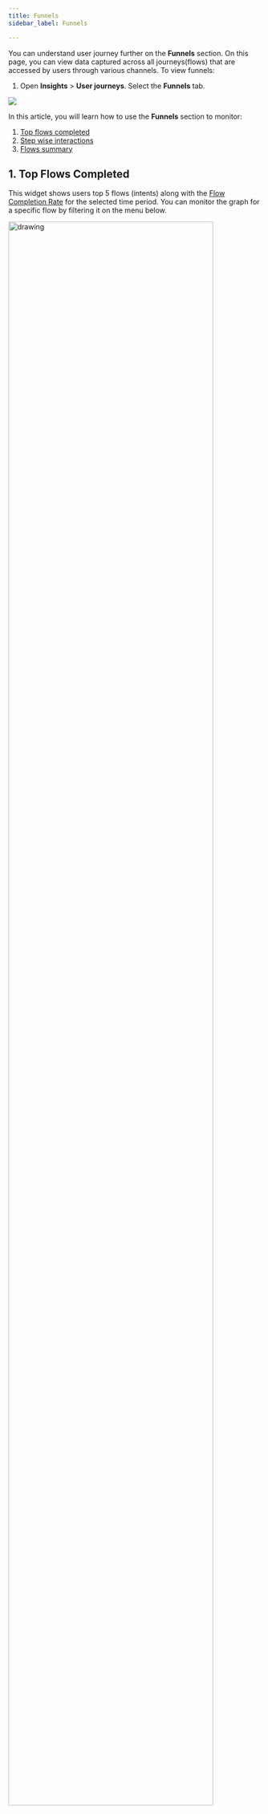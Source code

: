 ```yaml
---
title: Funnels
sidebar_label: Funnels

---
```


You can understand user journey further on the **Funnels** section. On this page, you can view data captured across all journeys(flows) that are accessed by users through various channels.  To view funnels:
1. Open **Insights** > **User journeys**.  Select the **Funnels** tab. 

![](https://i.imgur.com/7KPdhCX.png)

In this article, you will learn how to use the **Funnels** section to monitor: 
1. [Top flows completed](#topflows)
2. [Step wise interactions](#interaction)
3. [Flows summary](#summary)


## <a name="topflows"></a> 1. Top Flows Completed

This widget shows users top 5 flows (intents) along with the [Flow Completion Rate](#fcr) for the selected time period.
You can monitor the graph for a specific flow by filtering it on the menu below. 

<img src="https://i.imgur.com/tvaRZVF.png" alt="drawing" width="90%"/>




## <a name="interaction"></a> 2. Step wise interactions

This widget is a stepwise funnel of selected flow. The number of people who moved from step 1 to step 2 to … step n and the number of people who dropped off in between these steps can be seen here.

#**done** - User completed the journey
#**switched** - User switched to some other journey

![](https://i.imgur.com/lz4sOGe.png)

:::note
- This is mainly used to learn about the number of users dropping off at different levels of the journey, you can select the journey you want to view from the drop-down below. 

<img src="https://i.imgur.com/bgpzi3v.png" alt="drawing" width="50%"/>

:::

## <a name="summary"></a> 3. Flows summary


This table gives flow completion rates for all the flows, the number of times these flows were triggered, and the number of times they were completed. The last column shows how much a particular flow constitutes to the overall traffic.

* **Flow name**: This is listed out for all the flows, you can search for the required flow. 

<img src="https://i.imgur.com/yYL2lVh.png" alt="drawing" width="80%"/>


* **Flow started**:  Number of times a journey was started.
* **Flow completed**: Number of times a journey was completed.
* **Flow completion rate (%)**: Flow completion rate/FCR of each journey.
* **Flow hits / total hits**: Ratio of the Journey Hits to overall traffic (where the flow hits value is the number of times a journey was started).

> Sort these values by clicking the column name. 


### <a name="fcr"></a> 3.1 Flow completion rate (FCR)

The flow completion for the selected range of dates will be displayed here. This is the average flow completion rate obtained for all the flows. If the percentage of flow completion is low, you can click on the **Know why!** on the right corner to analyze your data. 

![](https://i.imgur.com/VNyptnx.png)


Reasons for Low FCR are listed in this tab to understand why certain flow completion rates might be low and nudge to what immediate steps you can take to improve them. This helps you create hypotheses around poor-performing flows, make improvements to them, and ultimately boost completion rates of bot flows. Analyze this further by clicking the required links. 

<img src="https://i.imgur.com/K9ZudnP.png" alt="drawing" width="60%"/>


---




:::info

**Filter for a period**
- All the metrics can be filtered and viewed for a period of time by selecting the time from the drop-down (for example, last 7 days, last 90 days). 
- If you want to see the metrics for a custom range (for example 21st Sept to 23rd Sept), click **Custom** and select the range. 

![](https://i.imgur.com/7Q5UeZq.png)

**Export data**

- To download any of these metrics, click **Export data**. 
- Select the required metrics (to download all, click the link below) and click **Export**.

![](https://i.imgur.com/OiprmRn.png)


**Filter channels**

- These metrics are measured for all the channels. If you want to obtain results for any of the specific channels (that are activated for your bot), select the required channel from the channel dropdown. 

![](https://i.imgur.com/y7m028W.png)
:::